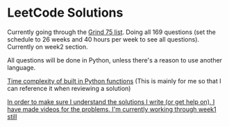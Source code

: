 # LeetCode Solutions

Currently going through the [Grind 75 list](https://www.techinterviewhandbook.org/grind75?weeks=26&hours=40). Doing all 169 questions (set the schedule to 26 weeks and 40 hours per week to see all questions). Currently on week2 section.

All questions will be done in Python, unless there's a reason to use another language.

[Time complexity of built in Python functions](https://wiki.python.org/moin/TimeComplexity) (This is mainly for me so that I can reference it when reviewing a solution) 

[In order to make sure I understand the solutions I write (or get help on), I have made videos for the problems. I'm currently working through week1 still](https://www.youtube.com/@gcmaidana)

